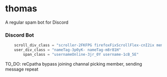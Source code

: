 # thomas
A regular spam bot for Discord

### Discord Bot
```py
	scroll_div_class = "scroller-2FKFPG firefoxFixScrollFlex-cnI2ix members-1998pB"
	user_div_class = "nameTag-3p0yK- nameTag-m8r81H"
		span_class = "usernameOnline-3jr_0Y username-1cB_5E"
```

TO_DO:
	reCpatha bypass
	joining channal
	picking member, sending message
	repeat
